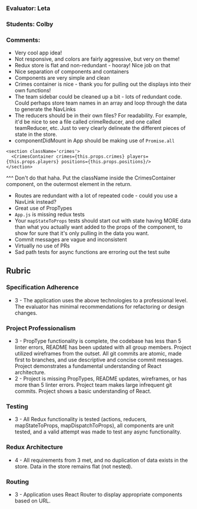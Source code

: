 ### Evaluator: Leta
### Students: Colby
### Comments:

* Very cool app idea!
* Not responsive, and colors are fairly aggressive, but very on theme!
* Redux store is flat and non-redundant - hooray! Nice job on that
* Nice separation of components and containers
* Components are very simple and clean
* Crimes container is nice - thank you for pulling out the displays into their own functions!
* The team sidebar could be cleaned up a bit - lots of redundant code. Could perhaps store team names in an array and loop through the data to generate the NavLinks
* The reducers should be in their own files? For readability. For example, it'd be nice to see a file called crimeReducer, and one called teamReducer, etc. Just to very clearly delineate the different pieces of state in the store.
* componentDidMount in App should be making use of `Promise.all`

```
<section className='crimes'>
  <CrimesContainer crimes={this.props.crimes} players={this.props.players} positions={this.props.positions}/>
</section>
```
^^^ Don't do that haha. Put the className inside the CrimesContainer component, on the outermost element in the return.

* Routes are redundant with a lot of repeated code - could you use a NavLink instead?
* Great use of PropTypes
* `App.js` is missing redux tests
* Your `mapStateToProps` tests should start out with state having MORE data than what you actually want added to the props of the component, to show for sure that it's only pulling in the data you want.
* Commit messages are vague and inconsistent
* Virtually no use of PRs
* Sad path tests for async functions are erroring out the test suite

## Rubric

### Specification Adherence

* 3 - The application uses the above technologies to a professional level. The evaluator has minimal recommendations for refactoring or design changes.


### Project Professionalism

* 3 - PropType functionality is complete, the codebase has less than 5 linter errors, README has been updated with all group members. Project utilized wireframes from the outset. All git commits are atomic, made first to branches, and use descriptive and concise commit messages. Project demonstrates a fundamental understanding of React architecture.
* 2 - Project is missing PropTypes, README updates, wireframes, or has more than 5 linter errors. Project team makes large infrequent git commits. Project shows a basic understanding of React.

### Testing

* 3 - All Redux functionality is tested (actions, reducers, mapStateToProps, mapDispatchToProps), all components are unit tested, and a valid attempt was made to test any async functionality.

### Redux Architecture

* 4 - All requirements from 3 met, and no duplication of data exists in the store. Data in the store remains flat (not nested).

### Routing

* 3 - Application uses React Router to display appropriate components based on URL.
